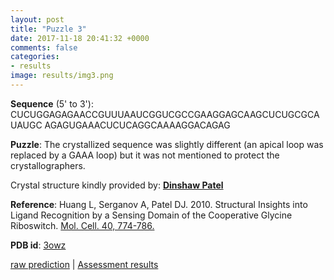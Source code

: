 ```yaml
---
layout: post
title: "Puzzle 3"
date: 2017-11-18 20:41:32 +0000
comments: false
categories: 
- results
image: results/img3.png
---
```

**Sequence** (5' to 3'): 
CUCUGGAGAGAACCGUUUAAUCGGUCGCCGAAGGAGCAAGCUCUGCGCAUAUGC
AGAGUGAAACUCUCAGGCAAAAGGACAGAG

**Puzzle**:
The crystallized sequence was slightly different (an apical loop was replaced by a GAAA loop) but it was not mentioned to protect the crystallographers. 

Crystal structure kindly provided by: [**Dinshaw Patel**](https://www.mskcc.org/research-areas/labs/dinshaw-patel)

**Reference**:
Huang L, Serganov A, Patel DJ. 2010. Structural Insights into Ligand Recognition by a Sensing Domain of the Cooperative Glycine Riboswitch. [Mol. Cell. 40, 774-786.](http://www.sciencedirect.com/science/article/pii/S1097276510008920) 

**PDB id**: [3owz](http://www.rcsb.org/pdb/explore/explore.do?structureId=3owz)

[raw prediction](https://github.com/rnapuzzles/rnapuzzles.github.io/tree/master/data/PZ3/pdb)    &#124;   [Assessment results](/table/2000/01/01/PZ3-3d.html)

